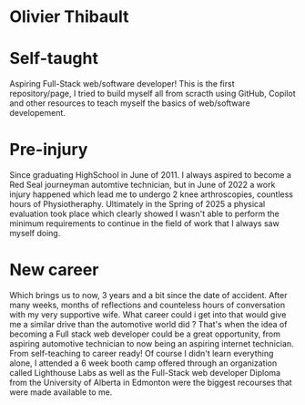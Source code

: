 # Olivier Thibault 
# Self-taught
Aspiring Full-Stack web/software developer!
This is the first repository/page, I tried to build myself all from scracth using GitHub, Copilot and other resources to teach myself the basics of web/software developement.
# Pre-injury
Since graduating HighSchool in June of 2011. I always aspired to become a Red Seal journeyman automtive technician, but in June of 2022 a work injury happened which lead me to undergo 2 knee arthroscopies, countless hours of Physiotheraphy. Ultimately in the Spring of 2025 a physical evaluation took place which clearly showed I wasn't able to perform the minimum requirements to continue in the field of work that I always saw myself doing. 
# New career 
Which brings us to now, 3 years and a bit since the date of accident. After many weeks, months of reflections and counteless hours of conversation with my very supportive wife. What career could i get into that would give me a similar drive than the automotive world did ? That's when the idea of becoming a Full stack web developer could be a great opportunity, from aspiring automotive technician to now being an aspiring internet technician.
From self-teaching to career ready!
Of course I didn't learn everything alone, I attended a 6 week booth camp offered through an  organization called Lighthouse Labs as well as the Full-Stack web developer Diploma from the University of Alberta in Edmonton were the biggest recourses that were made available to me.







